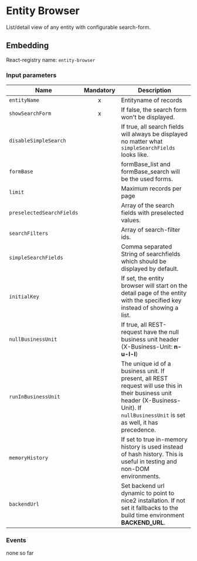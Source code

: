 # Entity Browser
List/detail view of any entity with configurable search-form.

## Embedding

React-registry name: `entity-browser`

### Input parameters

| Name                   | Mandatory | Description
|------------------------|:---------:|-------------
| `entityName`           |x          | Entityname of records
| `showSearchForm`       |x          | If false, the search form won't be displayed.
| `disableSimpleSearch`  |           | If true, all search fields will always be displayed no matter what `simpleSearchFields` looks like.
| `formBase`             |           | formBase_list and formBase_search will be the used forms.
| `limit`                |           | Maximum records per page
| `preselectedSearchFields`|         | Array of the search fields with preselected values.
| `searchFilters`        |           | Array of search-filter ids.
| `simpleSearchFields`   |           | Comma separated String of searchfields which should be displayed by default.
| `initialKey`           |           | If set, the entity browser will start on the detail page of the entity with the specified key instead of showing a list.
| `nullBusinessUnit`     |           | If true, all REST-request have the null business unit header (X-Business-Unit: __n-u-l-l__)
| `runInBusinessUnit`    |           | The unique id of a business unit. If present, all REST request will use this in their business unit header (X-Business-Unit). If `nullBusinessUnit` is set as well, it has precedence.
| `memoryHistory`        |           | If set to true in-memory history is used instead of hash history. This is useful in testing and non-DOM environments.
| `backendUrl`           |           | Set backend url dynamic to point to nice2 installation. If not set it fallbacks to the build time environment __BACKEND_URL__.

### Events

none so far
